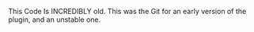 This Code Is INCREDIBLY old. This was the Git for an early version of the plugin, and an unstable one.
